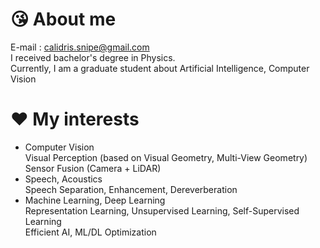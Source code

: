 # :kissing_heart: About me
E-mail : calidris.snipe@gmail.com  
I received bachelor's degree in Physics.  
Currently, I am a graduate student about Artificial Intelligence, Computer Vision  
# :heart: My interests
- Computer Vision  
  Visual Perception (based on Visual Geometry, Multi-View Geometry)  
  Sensor Fusion (Camera + LiDAR)  
- Speech, Acoustics  
  Speech Separation, Enhancement, Dereverberation    
- Machine Learning, Deep Learning  
  Representation Learning, Unsupervised Learning, Self-Supervised Learning  
  Efficient AI, ML/DL Optimization  
